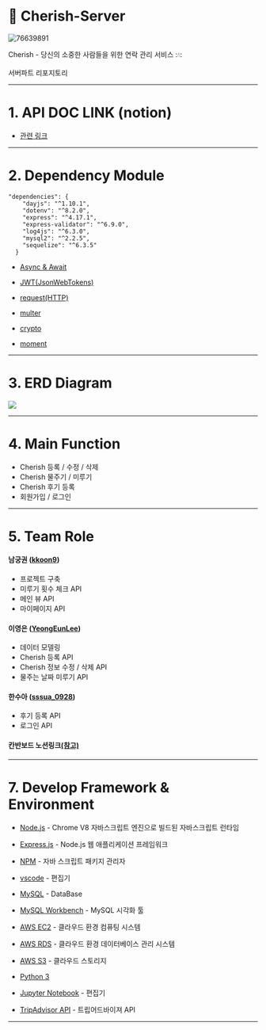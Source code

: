 # 🌿 Cherish-Server

![76639891](https://user-images.githubusercontent.com/60417796/103647818-399e4480-4f9f-11eb-997c-47013ce80af6.png)

Cherish - 당신의 소중한 사람들을 위한 연락 관리 서비스 :💧:  
<br>
서버파트 리포지토리
</div>

---

# 1. API DOC LINK (notion)

- [관련 링크](https://www.notion.so/Dev-Wiki-e74109446f7e4989b8f6049e939bdf2f)

---

# 2. Dependency Module

```
"dependencies": {
    "dayjs": "^1.10.1",
    "dotenv": "^8.2.0",
    "express": "^4.17.1",
    "express-validator": "^6.9.0",
    "log4js": "^6.3.0",
    "mysql2": "^2.2.5",
    "sequelize": "^6.3.5"
  }
```

- [Async & Await](https://www.npmjs.com/package/async)

- [JWT(JsonWebTokens)](https://www.npmjs.com/package/jsonwebtoken)

- [request(HTTP)](https://www.npmjs.com/package/request)

- [multer](https://www.npmjs.com/package/multer)

- [crypto](https://www.npmjs.com/package/create-hash)

- [moment](https://www.npmjs.com/package/moment)

---

# 3. ERD Diagram

<div align="center" style="display:flex;">
	<img src="./image/tokddak_erd.png">
</div>

---

# 4. Main Function 

- Cherish 등록 / 수정 / 삭제
- Cherish 물주기 / 미루기
- Cherish 후기 등록
- 회원가입 / 로그인

---

# 5. Team Role

#### 남궁권 ([kkoon9](https://github.com/kkoon9))

- 프로젝트 구축
- 미루기 횟수 체크 API
- 메인 뷰 API
- 마이페이지 API

####  이영은 ([YeongEunLee](https://github.com/YeongEunLee))

- 데이터 모델링
- Cherish 등록 API
- Cherish 정보 수정 / 삭제 API
- 물주는 날짜 미루기 API

####  한수아 ([sssua_0928](https://github.com/sssua_0928))

- 후기 등록 API
- 로그인 API

####  칸반보드 노션링크[(참고)](https://www.notion.so/Server-6854a0c36b1146f19cfe32dafde87ef5)

---

# 7. Develop Framework & Environment

- [Node.js](https://nodejs.org/ko/) - Chrome V8 자바스크립트 엔진으로 빌드된 자바스크립트 런타임
- [Express.js](http://expressjs.com/ko/) - Node.js 웹 애플리케이션 프레임워크
- [NPM](https://rometools.github.io/rome/) - 자바 스크립트 패키지 관리자
- [vscode](https://code.visualstudio.com/) - 편집기
- [MySQL](https://www.mysql.com/) - DataBase
- [MySQL Workbench](https://www.mysql.com/products/workbench/) - MySQL 시각화 툴
- [AWS EC2](https://aws.amazon.com/ko/ec2/?sc_channel=PS&sc_campaign=acquisition_KR&sc_publisher=google&sc_medium=english_ec2_b&sc_content=ec2_e&sc_detail=aws%20ec2&sc_category=ec2&sc_segment=177228231544&sc_matchtype=e&sc_country=KR&s_kwcid=AL!4422!3!177228231544!e!!g!!aws%20ec2&ef_id=WkRozwAAAnO-lPWy:20180412120123:s) - 클라우드 환경 컴퓨팅 시스템
- [AWS RDS](https://aws.amazon.com/ko/rds/) - 클라우드 환경 데이터베이스 관리 시스템
- [AWS S3](https://aws.amazon.com/ko/s3/) - 클라우드 스토리지
- [Python 3](https://www.python.org/)
- [Jupyter Notebook](https://jupyter.org/) - 편집기

- [TripAdvisor API](https://developer-tripadvisor.com/content-api/) - 트립어드바이져 API

---
